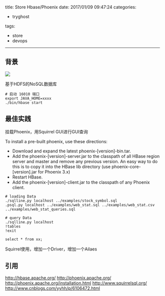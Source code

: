 title: Store Hbase/Phoenix
date: 2017/01/09 09:47:24
categories:
 - tryghost

tags:
 - store 
 - devops 



---

## 背景
![](http://img.zuoyun.me/image/8/27/e8ceb60d99b8c659065515c9a01c4.png)

基于HDFS的NoSQL数据库
```language-base
# 启动 16010 端口
export JAVA_HOME=xxxx
./bin/hbase start
```

## 最佳实践
挂载Phoenix，用Squirrel GUI进行GUI查询

To install a pre-built phoenix, use these directions:

* Download and expand the latest phoenix-[version]-bin.tar.
* Add the phoenix-[version]-server.jar to the classpath of all HBase region server and master and remove any previous version. An easy way to do this is to copy it into the HBase lib directory (use phoenix-core-[version].jar for Phoenix 3.x)
* Restart HBase.
* Add the phoenix-[version]-client.jar to the classpath of any Phoenix client.


```language-bash
# loading Data
./sqlline.py localhost ../examples/stock_symbol.sql
.psql.py localhost ../examples/web_stat.sql ../examples/web_stat.csv ../examples/web_stat_queries.sql

# query Data
./sqlline.py localhost
!tables
!exit

select * from xx;
```
Squirrel使用，增加一个Driver，增加一个Ailaes
## 引用
http://hbase.apache.org/
http://phoenix.apache.org/
http://phoenix.apache.org/installation.html
http://www.squirrelsql.org/
http://www.cnblogs.com/yyhh/p/6106472.html










